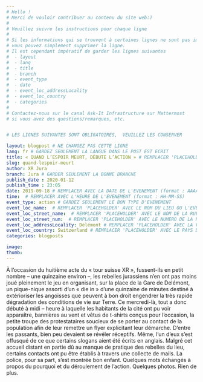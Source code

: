 ```yaml
---
# Hello !
# Merci de vouloir contribuer au contenu du site web:)
#
# Veuillez suivre les instructions pour chaque ligne
#
# Si les informations qui se trouvent à certaines lignes ne sont pas importantes
# vous pouvez simplement supprimer la ligne.
# Il est cependant impératif de garder les lignes suivantes
#  - layout
#  - lang
#  - title
#  - branch
#  - event_type
#  - date
#  - event_loc_addressLocality
#  - event_loc_country
#  - categories
#
# Contactez-nous sur le canal Ask-It Infrastructure sur Mattermost
# si vous avez des questions/remarques, etc.


# LES LIGNES SUIVANTES SONT OBLIGATOIRES,  VEUILLEZ LES CONSERVER

layout: blogpost # NE CHANGEZ PAS CETTE LIGNE
lang: fr # GARDEZ SEULEMENT LA LANGUE DANS LE POST EST ECRIT
title: « QUAND L’ESPOIR MEURT, DÉBUTE L’ACTION » # REMPLACER 'PLACEHOLDER' AVEC LE TITRE DE VOTRE POST
slug: quand-lespoir-meurt
author: XR Jura
branch: Jura # GARDER SEULEMENT LA BONNE BRANCHE
publish_date : 2020-01-12
publish_time : 23:05
date: 2019-09-18 # REMPLACER AVEC LA DATE DE L'EVENEMENT (format : AAAA-MM-JJ)
time:  # REMPLACER AVEC L'HEURE DE L'EVENEMENT (format : HH-MM-SS)
event_type: action # GARDEZ SEULEMENT LE BON TYPE D'EVENEMENT
event_loc_name:  # REMPLACER 'PLACEHOLDER' AVEC LE NOM DU LIEU OU L'EVENEMENT A LIEU
event_loc_street_name:  # REMPLACER 'PLACEHOLDER' AVEC LE NOM DE LA RUE OU L'EVENEMENT A LIEU
event_loc_street_num:  # REMPLACER 'PLACEHOLDER' AVEC LE NUMERO DE LA RUE OU L'EVENEMENT A LIEU
event_loc_addressLocality: Delémont # REMPLACER 'PLACEHOLDER' AVEC LA VILLE DANS LAQUELLE L'EVENEMENT A LIEU
event_loc_country: Switzerland # REMPLACER 'PLACEHOLDER' AVEC LE PAYS DANS LAQUELLE L'EVENEMENT A LIEU
categories: blogposts

image:
thumb:
---
```


À l’occasion du huitième acte du « tour suisse XR », fussent-ils en petit nombre – une quinzaine environ –, les rebelles jurassiens n’en ont pas moins joué pleinement le jeu en organisant, sur la place de la Gare de Delémont, un pique-nique assorti d’un « die in » d’une quinzaine de minutes destiné à extérioriser les angoisses que peuvent à bon droit engendrer la très rapide dégradation des conditions de vie sur Terre.
Ce mercredi-là, tout a donc débuté à midi – heure à laquelle les habitants de la cité ont pu voir apparaître, bannières au vent et vêtus de t-shirts conçus pour l’occasion, la petite troupe des protestataires soucieux de se porter au contact de la population afin de leur remettre un flyer explicitant leur démarche. D’entre les passants, bien peu devaient se révéler réceptifs. Même, l’un d’eux s’est offusqué de ce que certains slogans aient été écrits en anglais. Malgré cet accueil distant en partie dû au manque de pratique des rebelles du lieu, certains contacts ont pu être établis à travers une collecte de mails.
La police, pour sa part, s’est montrée bon enfant. Quelques mots échangés à propos du pourquoi et du déroulement de l’action. Quelques photos. Rien de plus.
